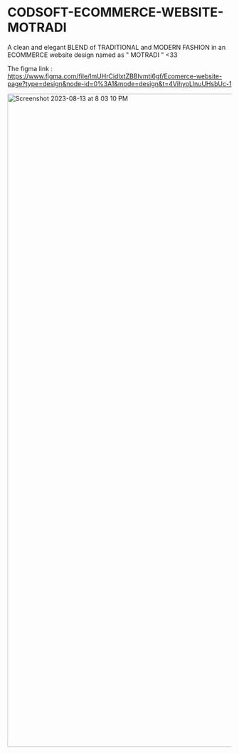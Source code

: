 # CODSOFT-ECOMMERCE-WEBSITE-MOTRADI
A clean and elegant BLEND of TRADITIONAL and MODERN FASHION in an ECOMMERCE website design named as " MOTRADI " &lt;33

The figma link : https://www.figma.com/file/ImUHrCidIxtZBBIvmti6gf/Ecomerce-website-page?type=design&node-id=0%3A1&mode=design&t=4VihyoLlnuUHsbUc-1


<img width="1468" alt="Screenshot 2023-08-13 at 8 03 10 PM" src="https://github.com/iamshruti/CODSOFT-ECOMMERCE-WEBSITE-MOTRADI/assets/68506161/aeec7920-4402-4435-89df-69ddd5df6bc2">
